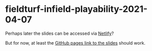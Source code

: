 # fieldturf-infield-playability-2021-04-07

Perhaps later the slides can be accessed via [Netlify](https://infield-playability-2021-04-07.netlify.app/)?

But for now, at least the [GitHub pages link to the slides](https://evanmascitti.github.io/fieldturf-infield-playability-2021-04-07/fieldturf-infield-playability-2021-04-07.html) should work.
